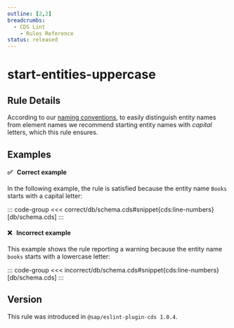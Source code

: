 ```yaml
---
outline: [2,2]
breadcrumbs:
  - CDS Lint
    - Rules Reference
status: released
---
```


<script setup>
  import PlaygroundBadge from '../../components/PlaygroundBadge.vue'
</script>

# start-entities-uppercase

## Rule Details


According to our [naming conventions](../../../../guides/domain-modeling#naming-conventions), to easily distinguish entity names from element names we recommend starting entity names with *capital* letters, which this rule ensures.

## Examples

#### ✅ &nbsp; Correct example

In the following example, the rule is satisfied because the entity name `Books` starts with a capital letter:

::: code-group
<<< correct/db/schema.cds#snippet{cds:line-numbers} [db/schema.cds]
:::
<PlaygroundBadge
  name="start-entities-uppercase"
  kind="correct"
  :rules="{'@sap/cds/start-entities-uppercase': 'warn'}"
  :files="['db/schema.cds']"
/>

#### ❌ &nbsp; Incorrect example

This example shows the rule reporting a warning because the entity name `books` starts with a lowercase letter:

::: code-group
<<< incorrect/db/schema.cds#snippet{cds:line-numbers} [db/schema.cds]
:::
<PlaygroundBadge
  name="start-entities-uppercase"
  kind="incorrect"
  :rules="{'@sap/cds/start-entities-uppercase': 'warn'}"
  :files="['db/schema.cds']"
/>

## Version
This rule was introduced in `@sap/eslint-plugin-cds 1.0.4`.